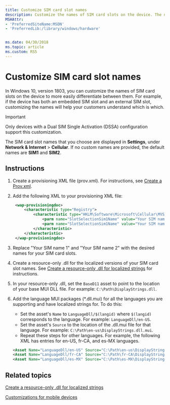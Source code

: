 ```yaml
---
title: Customize SIM card slot names
description: Customize the names of SIM card slots on the device. The names you choose are displayed in Settings.
MSHAttr:
- 'PreferredSiteName:MSDN'
- 'PreferredLib:/library/windows/hardware'


ms.date: 04/30/2018
ms.topic: article
ms.custom: RS5
---
```

# Customize SIM card slot names

In Windows 10, version 1803, you can customize the names of SIM card slots on the device to more easily differentiate between them. For example, if the device has both an embedded SIM slot and an external SIM slot, customizing the names will help your customers understand which is which.

> [!Important]
> Only devices with a Dual SIM Single Activation (DSSA) configuration support this customization.

The SIM card slot names that you choose are displayed in **Settings**, under **Network & Internet** > **Cellular**. If no custom names are provided, the default names are **SIM1** and **SIM2**.

## Instructions

1. Create a provisioning XML file (prov.xml). For instructions, see [Create a Prov.xml](https://msdn.microsoft.com/en-us/library/dn499756.aspx).
1. Add the following XML to your provisioning XML file:

   ```XML
    <wap-provisioningdoc>
        <characteristic type="Registry">
            <characteristic type="HKLM\Software\Microsoft\Cellular\MVSettings\DeviceSpecific\CellUX">
                <parm name="SlotSelectionSim1Name" value="Your SIM name 1" datatype="string"/>
                <parm name="SlotSelectionSim1Name" value="Your SIM name 2" datatype="string"/>
            </characteristic>
        </characteristic>
    </wap-provisioningdoc>
   ```

1. Replace "Your SIM name 1" and "Your SIM name 2" with the desired names for your SIM card slots.
1. Create a resource-only .dll for the localized versions of your SIM card slot names. See [Create a resource-only .dll for localized strings](https://docs.microsoft.com/en-us/windows-hardware/customize/mobile/mcsf/create-a-resource-only-dll-for-localized-strings) for instructions.
1. In your resource-only .dll, set the `BaseD11` asset to point to the location of your base MUI DLL file. For example: `C:\Path\DisplayStrings.dll`.
1. Add the language MUI packages (*.dll.mui) for all the languages you are supporting and have localized strings for. To do this:
   * Set the asset's `Name` to `LanguageDll/$(langid)` where `$(langid)` corresponds to the language. For example: `LanguageDll/en-US`.
   * Set the asset's `Source` to the location of the .dll.mui file for that language. For example: `C:\Path\en-us\DisplayStrings.dll.mui`.
   * Repeat these steps for other languages. For example, the following XML has entries for en-US, fr-CA, and es-MX languages.

   ```XML
   <Asset Name="LanguageDll/en-US" Source="C:\Path\en-us\DisplayStrings.dll.mui" />
   <Asset Name="LanguageDll/fr-CA" Source="C:\Path\fr-CA\DisplayStrings.dll.mui" />
   <Asset Name="LanguageDll/es-MX" Source="C:\Path\es-MX\DisplayStrings.dll.mui" />
   ```

## Related topics

[Create a resource-only .dll for localized strings](https://docs.microsoft.com/en-us/windows-hardware/customize/mobile/mcsf/create-a-resource-only-dll-for-localized-strings)

[Customizations for mobile devices](https://docs.microsoft.com/en-us/windows-hardware/customize/mobile/windows-10-mobile-customizations-portal)
